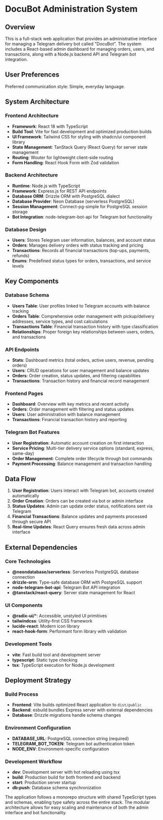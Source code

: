 # DocuBot Administration System

## Overview

This is a full-stack web application that provides an administrative interface for managing a Telegram delivery bot called "DocuBot". The system includes a React-based admin dashboard for managing orders, users, and transactions, along with a Node.js backend API and Telegram bot integration.

## User Preferences

Preferred communication style: Simple, everyday language.

## System Architecture

### Frontend Architecture
- **Framework**: React 18 with TypeScript
- **Build Tool**: Vite for fast development and optimized production builds
- **UI Framework**: Tailwind CSS for styling with shadcn/ui component library
- **State Management**: TanStack Query (React Query) for server state management
- **Routing**: Wouter for lightweight client-side routing
- **Form Handling**: React Hook Form with Zod validation

### Backend Architecture
- **Runtime**: Node.js with TypeScript
- **Framework**: Express.js for REST API endpoints
- **Database ORM**: Drizzle ORM with PostgreSQL dialect
- **Database Provider**: Neon Database (serverless PostgreSQL)
- **Session Management**: Connect-pg-simple for PostgreSQL session storage
- **Bot Integration**: node-telegram-bot-api for Telegram bot functionality

### Database Design
- **Users**: Stores Telegram user information, balances, and account status
- **Orders**: Manages delivery orders with status tracking and pricing
- **Transactions**: Records all financial transactions (top-ups, payments, refunds)
- **Enums**: Predefined status types for orders, transactions, and service levels

## Key Components

### Database Schema
- **Users Table**: User profiles linked to Telegram accounts with balance tracking
- **Orders Table**: Comprehensive order management with pickup/delivery addresses, service types, and cost calculations
- **Transactions Table**: Financial transaction history with type classification
- **Relationships**: Proper foreign key relationships between users, orders, and transactions

### API Endpoints
- **Stats**: Dashboard metrics (total orders, active users, revenue, pending orders)
- **Users**: CRUD operations for user management and balance updates
- **Orders**: Order creation, status updates, and filtering capabilities
- **Transactions**: Transaction history and financial record management

### Frontend Pages
- **Dashboard**: Overview with key metrics and recent activity
- **Orders**: Order management with filtering and status updates
- **Users**: User administration with balance management
- **Transactions**: Financial transaction history and reporting

### Telegram Bot Features
- **User Registration**: Automatic account creation on first interaction
- **Service Pricing**: Multi-tier delivery service options (standard, express, same-day)
- **Order Management**: Complete order lifecycle through bot commands
- **Payment Processing**: Balance management and transaction handling

## Data Flow

1. **User Registration**: Users interact with Telegram bot, accounts created automatically
2. **Order Creation**: Orders can be created via bot or admin interface
3. **Status Updates**: Admin can update order status, notifications sent via Telegram
4. **Financial Transactions**: Balance updates and payments processed through secure API
5. **Real-time Updates**: React Query ensures fresh data across admin interface

## External Dependencies

### Core Technologies
- **@neondatabase/serverless**: Serverless PostgreSQL database connection
- **drizzle-orm**: Type-safe database ORM with PostgreSQL support
- **node-telegram-bot-api**: Telegram Bot API integration
- **@tanstack/react-query**: Server state management for React

### UI Components
- **@radix-ui/***: Accessible, unstyled UI primitives
- **tailwindcss**: Utility-first CSS framework
- **lucide-react**: Modern icon library
- **react-hook-form**: Performant form library with validation

### Development Tools
- **vite**: Fast build tool and development server
- **typescript**: Static type checking
- **tsx**: TypeScript execution for Node.js development

## Deployment Strategy

### Build Process
- **Frontend**: Vite builds optimized React application to `dist/public`
- **Backend**: esbuild bundles Express server with external dependencies
- **Database**: Drizzle migrations handle schema changes

### Environment Configuration
- **DATABASE_URL**: PostgreSQL connection string (required)
- **TELEGRAM_BOT_TOKEN**: Telegram bot authentication token
- **NODE_ENV**: Environment-specific configuration

### Development Workflow
- **dev**: Development server with hot reloading using tsx
- **build**: Production build for both frontend and backend
- **start**: Production server startup
- **db:push**: Database schema synchronization

The application follows a monorepo structure with shared TypeScript types and schemas, enabling type safety across the entire stack. The modular architecture allows for easy scaling and maintenance of both the admin interface and bot functionality.